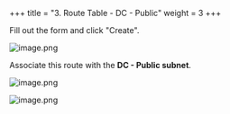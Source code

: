 +++
title = "3. Route Table - DC - Public"
weight = 3
+++


Fill out the form and click "Create".


![image.png](/images/004-iv-setup-vpc-dc-resources/16-371546-image.png)


Associate this route with the **DC - Public subnet**.


![image.png](/images/004-iv-setup-vpc-dc-resources/16-636278-image.png)


![image.png](/images/004-iv-setup-vpc-dc-resources/16-907041-image.png)


